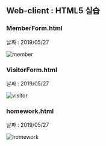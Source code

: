 ## Web-client : HTML5 실습



### MemberForm.html

날짜 : 2019/05/27

![member](/images/memberForm.png)





### VisitorForm.html

날짜 : 2019/05/27

![visitor](/images/visitorForm.png)





### homework.html

날짜 : 2019/05/27

![homework](/images/homework.png)